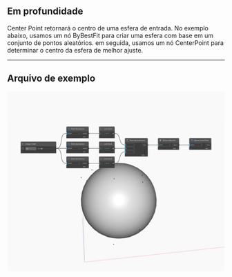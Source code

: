 ## Em profundidade
Center Point retornará o centro de uma esfera de entrada. No exemplo abaixo, usamos um nó ByBestFit para criar uma esfera com base em um conjunto de pontos aleatórios. em seguida, usamos um nó CenterPoint para determinar o centro da esfera de melhor ajuste.
___
## Arquivo de exemplo

![CenterPoint](./Autodesk.DesignScript.Geometry.Sphere.CenterPoint_img.jpg)

